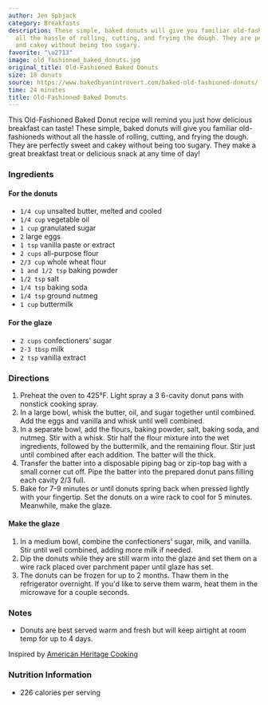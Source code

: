 ```yaml
---
author: Jen Spbjack
category: Breakfasts
description: These simple, baked donuts will give you familiar old-fashioneds without
  all the hassle of rolling, cutting, and frying the dough. They are perfectly sweet
  and cakey without being too sugary.
favorite: "\u2713"
image: old_fashioned_baked_donuts.jpg
original_title: Old-Fashioned Baked Donuts
size: 18 donuts
source: https://www.bakedbyanintrovert.com/baked-old-fashioned-donuts/
time: 24 minutes
title: Old-Fashioned Baked Donuts
---
```

This Old-Fashioned Baked Donut recipe will remind you just how delicious breakfast can taste! These simple, baked donuts will give you familiar old-fashioneds without all the hassle of rolling, cutting, and frying the dough. They are perfectly sweet and cakey without being too sugary. They make a great breakfast treat or delicious snack at any time of day!

### Ingredients

#### For the donuts

* `1/4 cup` unsalted butter, melted and cooled
* `1/4 cup` vegetable oil
* `1 cup` granulated sugar
* `2` large eggs
* `1 tsp` vanilla paste or extract
* `2 cups` all-purpose flour
* `2/3 cup` whole wheat flour
* `1 and 1/2 tsp` baking powder
* `1/2 tsp` salt
* `1/4 tsp` baking soda
* `1/4 tsp` ground nutmeg
* `1 cup` buttermilk

#### For the glaze

* `2 cups` confectioners' sugar
* `2-3 tbsp` milk
* `2 tsp` vanilla extract

### Directions

1. Preheat the oven to 425°F. Light spray a 3 6-cavity donut pans with nonstick cooking spray.
2. In a large bowl, whisk the butter, oil, and sugar together until combined. Add the eggs and vanilla and whisk until well combined.
3. In a separate bowl, add the flours, baking powder, salt, baking soda, and nutmeg. Stir with a whisk. Stir half the flour mixture into the wet ingredients, followed by the buttermilk, and the remaining flour. Stir just until combined after each addition. The batter will the thick.
4. Transfer the batter into a disposable piping bag or zip-top bag with a small corner cut off. Pipe the batter into the prepared donut pans filling each cavity 2/3 full.
5. Bake for 7-9 minutes or until donuts spring back when pressed lightly with your fingertip. Set the donuts on a wire rack to cool for 5 minutes. Meanwhile, make the glaze.

#### Make the glaze

1. In a medium bowl, combine the confectioners' sugar, milk, and vanilla. Stir until well combined, adding more milk if needed.
2. Dip the donuts while they are still warm into the glaze and set them on a wire rack placed over parchment paper until glaze has set.
3. The donuts can be frozen for up to 2 months. Thaw them in the refrigerator overnight. If you'd like to serve them warm, heat them in the microwave for a couple seconds.

### Notes

- Donuts are best served warm and fresh but will keep airtight at room temp for up to 4 days.

Inspired by [American Heritage Cooking](http://americanheritagecooking.com/2016/02/old-fashioned-sour-cream-cake-donuts/)

### Nutrition Information

* 226 calories per serving